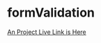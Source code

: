 # formValidation
[An Project Live Link is Here](https://thisissikandar.github.io/formValidationWithJavascript/)
